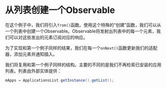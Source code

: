 # 从列表创建一个Observable

在这个例子中，我们将引入`from()`函数。使用这个特殊的“创建”函数，我们可以从一个列表中创建一个Observable。Observable将发射出列表中的每一个元素，我们可以对这些发出的元素订阅对应的响应。

为了实现和第一个例子同样的结果，我们在每一个`onNext()`函数更新我们的适配器，添加元素并通知插入。

我们将复用和第一个例子同样的结构。主要的不同的是我们不再检索已安装的应用列表。列表由外部实体提供：

```java
mApps = ApplicationsList.getInstance().getList();
```